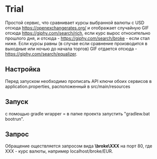# Trial
Простой сервис, что сравнивает курсы выбранной валюты с USD отсюда https://openexchangerates.org/ и отображает случайную GIF отсюда https://giphy.com/search/rich, 
если курс вырос относительно прошлого дня, и отсюда - https://giphy.com/search/broke - если стал ниже. Если курсы равны (в случае если сравнение производится в выходные или ночью до начала торгов) 
GIF отдается отсюда - https://giphy.com/search/equalizer.

## Настройка
Перед запуском необходимо прописать API ключи обоих сервисов в application.properties, расположенный в src/main/resources

## Запуск
с помощью gradle wrapper = в папке проекта запустить "gradlew.bat bootrun".

## Запрос
Обращение оществляется запросом вида **\broke\XXX** на порт 80, где XXX - курс валюты, например localhost/broke/EUR.





